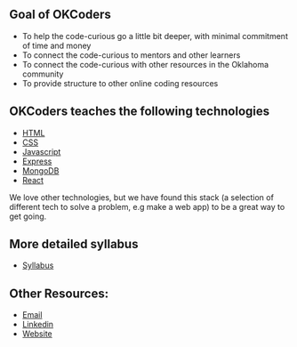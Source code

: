 ## Goal of OKCoders

- To help the code-curious go a little bit deeper, with minimal commitment of time and money
- To connect the code-curious to mentors and other learners
- To connect the code-curious with other resources in the Oklahoma community
- To provide structure to other online coding resources

## OKCoders teaches the following technologies

- [HTML](https://developer.mozilla.org/en-US/docs/Web/HTML)
- [CSS](https://developer.mozilla.org/en-US/docs/Web/CSS)
- [Javascript](https://developer.mozilla.org/en-US/docs/Web/JavaScript)
- [Express](https://expressjs.com/)
- [MongoDB](https://www.mongodb.com/)
- [React](https://reactjs.org/)

We love other technologies, but we have found this stack (a selection of different tech to solve a problem, e.g make a web app) to be a great way to get going.

## More detailed syllabus

- [Syllabus](Syllabus.md)

## Other Resources:

- [Email](okcoders@techlahoma.org)
- [Linkedin](https://www.linkedin.com/company/okcoders/)
- [Website](https://okcoders.com)
